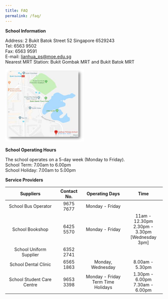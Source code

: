 ```yaml
---
title: FAQ
permalink: /faq/
---
```

**School Information**

Address: 2 Bukit Batok Street 52 Singapore 6529243   
Tel: 6563 9502   
Fax: 6563 9591   
E-mail: [lianhua\_ps@moe.edu.sg](mailto:lianhua_ps@moe.edu.sg)   
Nearest MRT Station: Bukit Gombak MRT and Bukit Batok MRT

<a href="https://www.google.com/maps/@1.3560922,103.7512177,17z" target = "_blank"> <img src="/images/lianhuamap.png" style="width:50%"></a>


**School Operating Hours**

The school operates on a 5-day week (Monday to Friday).   
School Term: 7.00am to 6.00pm   
School Holiday: 7.00am to 5.00pm


**Service Providers**


|          Suppliers         | Contact No. |             Operating Days            |                         Time                         |
|:--------------------------:|:-----------:|:-------------------------------------:|:----------------------------------------------------:|
|     School Bus Operator    |  9675 7677  |            Monday - Friday            |                                                      |
|       School Bookshop      |  6425 5570  |            Monday - Friday            | 11am - 12.30pm<br>2.30pm - 3.30pm<br>[Wednesday 3pm] |
|   School Uniform Supplier  |  6352 2741  |                                       |                                                      |
|    School Dental Clinic    |  6565 1863  |           Monday, Wednesday           |                    8.00am - 5.30pm                   |
| School Student Care Centre |  9653 3398  | Monday - Friday<br>Term Time Holidays |          1.30pm - 6.00pm<br>7.30am - 6.00pm          |